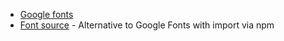 <ul>  
  <li><a href="https://fonts.google.com/">Google fonts</a></li>  
  <li><a href="https://fontsource.org">Font source</a> - Alternative to Google Fonts with import via npm</li>
  
</ul>


<!--  <ul>  <li><a href=""></a></li>  </ul>    -->
